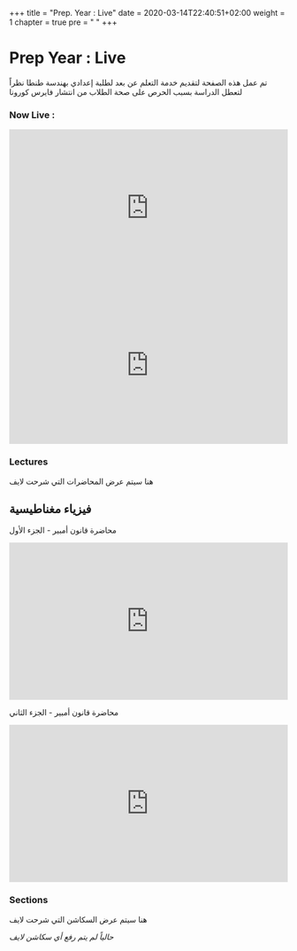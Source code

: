 +++
title = "Prep. Year : Live"
date = 2020-03-14T22:40:51+02:00
weight = 1
chapter = true
pre = "<i class='fas fa-graduation-cap'></i> "
+++

# Prep Year :  Live
تم عمل هذه الصفحة لتقديم خدمة التعلم عن بعد لطلبة إعدادي بهندسة طنطا
نظراً لتعطل الدراسة بسبب الحرص على صحة الطلاب من انتشار فايرس كورونا 


### Now Live :



<div id="Container"
 style="padding-bottom:56.25%; position:relative; display:block; width: 100%">
 <iframe id="ViostreamIframe"
  width="100%" height="100%"
src="https://www.youtube.com/embed/f2arCPiAZno"
  frameborder="0" allowfullscreen=""
  style="position:absolute; top:0; left: 0"></iframe>
</div>

<div id="Container"
 style="padding-bottom:56.25%; position:relative; display:block; width: 100%">
 <iframe id="ChatIframe"
  width="100%" height="100%"
src="https://www.youtube.com/live_chat?v=f2arCPiAZno&embed_domain=www.collegetanta.cf"
  frameborder="0" allowfullscreen=""
  style="position:absolute; top:0; left: 0"></iframe>
</div>



### Lectures

هنا سيتم عرض المحاضرات التي شرحت لايف 

## فيزياء مغناطيسية
محاضرة قانون أمبير - الجزء الأول

<div id="Container"
 style="padding-bottom:56.25%; position:relative; display:block; width: 100%">
 <iframe id="ViostreamIframe"
  width="100%" height="100%"
src="https://www.youtube.com/embed/GKeFAaFw-Pc"
  frameborder="0" allowfullscreen=""
  style="position:absolute; top:0; left: 0"></iframe>
</div>

محاضرة قانون أمبير - الجزء الثاني
<div id="Container"
 style="padding-bottom:56.25%; position:relative; display:block; width: 100%">
 <iframe id="ViostreamIframe"
  width="100%" height="100%"
src="https://www.youtube.com/embed/0TXRDl8E7Tk"
  frameborder="0" allowfullscreen=""
  style="position:absolute; top:0; left: 0"></iframe>
</div>

### Sections

هنا سيتم عرض السكاشن التي شرحت لايف

*حالياً لم يتم رفع أي سكاشن لايف*
